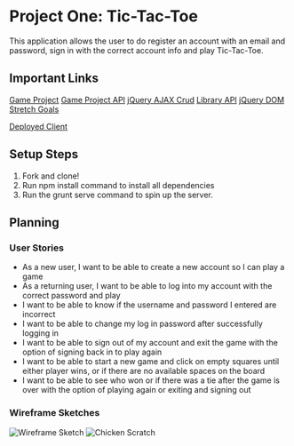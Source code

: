 # Project One: Tic-Tac-Toe
This application allows the user to do register an account with an email and password, sign in with the correct account info and play Tic-Tac-Toe.


## Important Links
[Game Project](https://git.generalassemb.ly/ga-wdi-boston/game-project)
[Game Project API](https://git.generalassemb.ly/ga-wdi-boston/game-project-api)
[jQuery AJAX Crud](https://git.generalassemb.ly/ga-wdi-boston/jquery-ajax-crud)
[Library API](https://git.generalassemb.ly/ga-wdi-boston/library-api)
[jQuery DOM](https://git.generalassemb.ly/ga-wdi-boston/jquery-dom)
[Stretch Goals](https://git.generalassemb.ly/amaliaroye/game-project/blob/main/stretch_goals.md)

[Deployed Client](https://amaliaroye.github.io/game-project-client/)

## Setup Steps
1. Fork and clone!
2. Run npm install command to install all dependencies
3. Run the grunt serve command to spin up the server.


## Planning

### User Stories
- As a new user, I want to be able to create a new account so I can play a game
- As a returning user, I want to be able to log into my account with the correct password and play
- I want to be able to know if the username and password I entered are incorrect
- I want to be able to change my log in password after successfully logging in
- I want to be able to sign out of my account and exit the game with the option of signing back in to play again
- I want to be able to start a new game and click on empty squares until either player wins, or if there are no available spaces on the board
- I want to be able to see who won or if there was a tie after the game is over with the option of playing again or exiting and signing out
### Wireframe Sketches
![Wireframe Sketch](https://i.imgur.com/WDWigZc.jpg)
![Chicken Scratch](https://i.imgur.com/xxICQKP.jpg)
